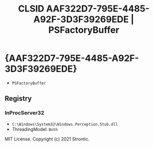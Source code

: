 ﻿---
title: "CLSID AAF322D7-795E-4485-A92F-3D3F39269EDE | PSFactoryBuffer"
excerpt: What is COM-Object CLSID AAF322D7-795E-4485-A92F-3D3F39269EDE?
---

# {AAF322D7-795E-4485-A92F-3D3F39269EDE}

* `PSFactoryBuffer`

## Registry


### InProcServer32

* `C:\Windows\System32\Windows.Perception.Stub.dll`
* ThreadingModel: `Both`

MIT License. Copyright (c) 2021 Strontic.


